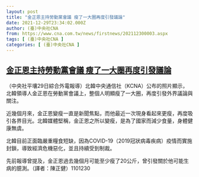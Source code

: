 ```yaml
---
layout: post
title: "金正恩主持勞動黨會議 瘦了一大圈再度引發議論"
date: 2021-12-29T23:34:02.000Z
author: (臺)中央社CNA
from: https://www.cna.com.tw/news/firstnews/202112300003.aspx
tags: [ (臺)中央社CNA ]
categories: [ (臺)中央社CNA ]
---
```

<!--1640820842000-->
[金正恩主持勞動黨會議 瘦了一大圈再度引發議論](https://www.cna.com.tw/news/firstnews/202112300003.aspx)
------

<div>
<div></div><div><p>（中央社平壤29日綜合外電報導）北韓中央通信社（KCNA）公布的照片顯示，北韓領導人金正恩在勞動黨會議上，整個人明顯瘦了一大圈，再度引發外界議論與關注。</p><p>近幾個月來，金正恩變瘦一直是新聞焦點，而他最近一次現身看起來更瘦，再度吸引各界目光。北韓媒體堅稱，金正恩之所以變瘦，是為了國家而減少食量，身體健康無虞。</p><p>北韓目前正面臨嚴重糧食短缺，因為COVID-19（2019冠狀病毒疾病）疫情而實施封鎖，導致經濟危機惡化，並且持續受到制裁。</p><p>先前報導曾提及，金正恩過去幾個月可能至少瘦了20公斤，曾引發關於他可能生病的臆測。（譯者：陳正健）1101230</p></div>
</div>
